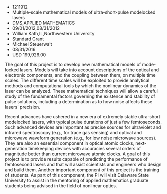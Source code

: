 
* 1211912
* Multiple-scale mathematical models of ultra-short-pulse modelocked lasers
* DMS,APPLIED MATHEMATICS
* 09/01/2012,08/31/2012
* William Kath,IL,Northwestern University
* Standard Grant
* Michael Steuerwalt
* 08/31/2016
* USD 199,926.00

The goal of this project is to develop new mathematical models of mode-locked
lasers. Models will take into account descriptions of the optical and electronic
components, and the coupling between them, on multiple time scales. The
different time scales will be exploited to provide analytical methods and
computational tools by which the nonlinear dynamics of the laser can be
analyzed. These mathematical techniques will allow a careful study of the
fundamental factors governing the existence and stability of pulse solutions,
including a determination as to how noise affects these lasers' precision.

Recent advances have ushered in a new era of extremely stable ultra-short
modelocked lasers, with typical pulse durations of just a few femtoseconds. Such
advanced devices are important as precise sources for ultraviolet and infrared
spectroscopy (e.g., for trace gas sensing) and optical and microwave waveform
generation (e.g., for low noise microwave sources). They are also an essential
component in optical atomic clocks, next-generation timekeeping devices with
accuracies several orders of magnitude better than current microwave atomic
clocks. A goal of this project is to provide results capable of predicting the
performance of femtosecond lasers and that will assist scientists and engineers
who design and build them. Another important component of this project is the
training of students. As part of this component, the PI will visit Delaware
State University to assist in the mentoring of applied mathematics graduate
students being advised in the field of nonlinear optics.

